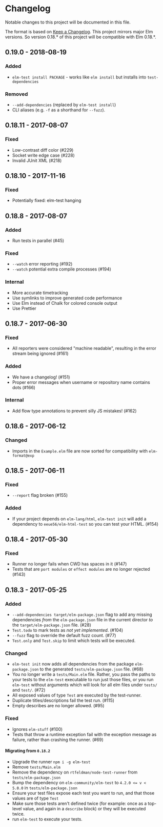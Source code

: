 # Changelog

Notable changes to this project will be documented in this file.

The format is based on [Keep a Changelog](http://keepachangelog.com/).
This project mirrors major Elm versions. So version 0.18.* of this project will
be compatible with Elm 0.18.*.

## 0.19.0 - 2018-08-19

### Added

- `elm-test install PACKAGE` - works like `elm install` but installs into `test-dependencies`

### Removed

- `--add-dependencies` (replaced by `elm-test install`)
- CLI aliases (e.g. `-f` as a shorthand for `--fuzz`).

## 0.18.11 - 2017-08-07

### Fixed

- Low-contrast diff color (#229)
- Socket write edge case (#228)
- Invalid JUnit XML (#218)

## 0.18.10 - 2017-11-16

### Fixed

- Potentially fixed: elm-test hanging


## 0.18.8 - 2017-08-07

### Added

- Run tests in parallel (#45)

### Fixed

- `--watch` error reporting (#192)
- `--watch` potential extra compile processes (#194)

### Internal

- More accurate timetracking
- Use symlinks to improve generated code performance
- Use Elm instead of Chalk for colored console output
- Use Prettier

## 0.18.7 - 2017-06-30

### Fixed

- All reporters were considered "machine readable", resulting in the error
stream being ignored (#161)

### Added

- We have a changelog! (#151)
- Proper error messages when username or repository name contains dots (#166)

### Internal

- Add flow type annotations to prevent silly JS mistakes! (#162)

## 0.18.6 - 2017-06-12

### Changed

- Imports in the `Example.elm` file are now sorted for compatibility with
`elm-format@exp`

## 0.18.5 - 2017-06-11

### Fixed

- `--report` flag broken (#155)

### Added

- If your project depends on `elm-lang/html`, `elm-test init` will add a
dependency to `eeue56/elm-html-test` so you can test your HTML. (#154)

## 0.18.4 - 2017-05-30

### Fixed

- Runner no longer fails when CWD has spaces in it (#147)
- Tests that are `port modules` or `effect modules` are no longer rejected (#143)

## 0.18.3 - 2017-05-25

### Added

- `--add-dependencies target/elm-package.json` flag to add any missing
dependencies _from_ the `elm-package.json` file in the current director _to_ the
`target/elm-package.json` file. (#28)
- `Test.todo` to mark tests as _not yet implemented_. (#104)
- `--fuzz` flag to override the default fuzz count. (#77)
- `Test.only` and `Test.skip` to limit which tests will be executed.

### Changed

- `elm-test init` now adds all dependencies from the package `elm-package.json`
to the generated `tests/elm-package.json` file. (#68)
- You no longer write a `tests/Main.elm` file. Rather, you pass the paths to
your tests to the `elm-test` executable to run just those files, or you run
`elm-test` without arguments which will look for all elm files under `tests/`
and `test/`. (#72)
- All exposed values of type `Test` are executed by the test-runner.
- Duplicate titles/descriptions fail the test run. (#115)
- Empty describes are no longer allowed. (#95)


### Fixed

- Ignores `elm-stuff` (#100)
- Tests that throw a runtime exception fail with the exception message as
failure, rather than crashing the runner. (#69)

#### Migrating from `0.18.2`

- Upgrade the runner `npm i -g elm-test`
- Remove `tests/Main.elm`
- Remove the dependency on `rtfeldman/node-test-runner` from
`tests/elm-package.json`
- Bump the dependency on `elm-community/elm-test` to `4.2.0 <= v < 5.0.0` in
`tests/elm-package.json`
- Ensure your test files expose each test you want to run, and that those values
are of type `Test`
- Make sure those tests aren't defined twice (for example: once as a top-level
value, and again in a `describe` block) or they will be executed twice.
- run `elm-test` to execute your tests.
